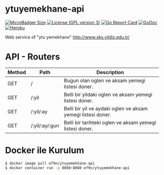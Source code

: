 # ytuyemekhane-api
[![MicroBadger Size](https://img.shields.io/microbadger/image-size/image-size/ef9n/ytuyemekhane-api.svg)](https://hub.docker.com/r/ef9n/ytuyemekhane-api)
[![License (GPL version 3)](https://img.shields.io/badge/license-GNU%20GPL%20version%203-red.svg?style=flat-square)](https://www.gnu.org/licenses/gpl-3.0.en.html)
[![Go Report Card](https://goreportcard.com/badge/GnuYtuce/ytuyemekhane-api)](https://goreportcard.com/report/GnuYtuce/ytuyemekhane-api)
[![GoDoc](https://godoc.org/github.com/GnuYtuce/ytuyemekhane-api?status.svg)](https://godoc.org/github.com/GnuYtuce/ytuyemekhane-api/)
[![Heroku](https://heroku-badge.herokuapp.com/?app=ytuyemekhane-api)](https://ytuyemekhane-api.herokuapp.com/)

Web service of "ytu yemekhane" http://www.sks.yildiz.edu.tr/

# API - Routers

| Method | Path           | Description                                                  |
| ------ | -------------- | ------------------------------------------------------------ |
| GET    | /              | Bugun olan oglen ve aksam yemegi listesi doner.              |
| GET    | /:yil          | Belli bir yildaki oglen ve aksam yemegi listesi doner.       |
| GET    | /:yil/:ay      | Belli bir yil ve aydaki oglen ve aksam yemegi listesi doner. |
| GET    | /:yil/:ay/:gun | Belli bir tarihteki oglen ve aksam yemegi listesi doner.     |

# Docker ile Kurulum

```bash
$ docker image pull ef9n/ytuyemekhane-api
$ docker container run -p 8080:8080 ef9n/ytuyemekhane-api 
```
